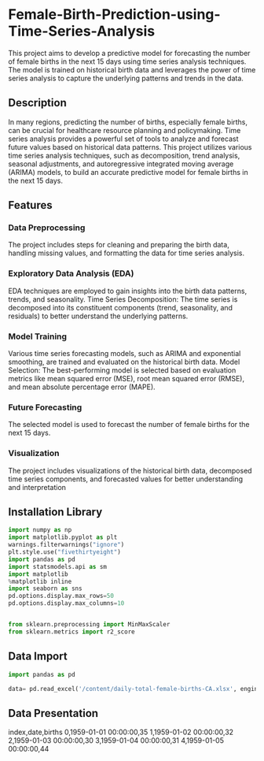 # Female-Birth-Prediction-using-Time-Series-Analysis
This project aims to develop a predictive model for forecasting the number of female births in the next 15 days using time series analysis techniques. The model is trained on historical birth data and leverages the power of time series analysis to capture the underlying patterns and trends in the data.

## Description

In many regions, predicting the number of births, especially female births, can be crucial for healthcare resource planning and policymaking. Time series analysis provides a powerful set of tools to analyze and forecast future values based on historical data patterns.
This project utilizes various time series analysis techniques, such as decomposition, trend analysis, seasonal adjustments, and autoregressive integrated moving average (ARIMA) models, to build an accurate predictive model for female births in the next 15 days.

## Features

### Data Preprocessing
The project includes steps for cleaning and preparing the birth data, handling missing values, and formatting the data for time series analysis.

### Exploratory Data Analysis (EDA)
EDA techniques are employed to gain insights into the birth data patterns, trends, and seasonality.
Time Series Decomposition: The time series is decomposed into its constituent components (trend, seasonality, and residuals) to better understand the underlying patterns.

### Model Training
Various time series forecasting models, such as ARIMA and exponential smoothing, are trained and evaluated on the historical birth data.
Model Selection: The best-performing model is selected based on evaluation metrics like mean squared error (MSE), root mean squared error (RMSE), and mean absolute percentage error (MAPE).

### Future Forecasting 
The selected model is used to forecast the number of female births for the next 15 days.

### Visualization 
The project includes visualizations of the historical birth data, decomposed time series components, and forecasted values for better understanding and interpretation


## Installation Library

```python
import numpy as np
import matplotlib.pyplot as plt
warnings.filterwarnings("ignore")
plt.style.use("fivethirtyeight")
import pandas as pd
import statsmodels.api as sm
import matplotlib
%matplotlib inline
import seaborn as sns
pd.options.display.max_rows=50
pd.options.display.max_columns=10


from sklearn.preprocessing import MinMaxScaler
from sklearn.metrics import r2_score
```

## Data Import

```python
import pandas as pd

data= pd.read_excel('/content/daily-total-female-births-CA.xlsx', engine='openpyxl')
```

## Data Presentation



index,date,births
0,1959-01-01 00:00:00,35
1,1959-01-02 00:00:00,32
2,1959-01-03 00:00:00,30
3,1959-01-04 00:00:00,31
4,1959-01-05 00:00:00,44
